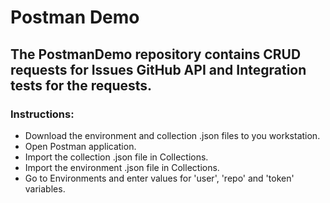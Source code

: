 # Postman Demo

## The PostmanDemo repository contains CRUD requests for Issues GitHub API and Integration tests for the requests.

### Instructions:

- Download the environment and collection .json files to you workstation.
- Open Postman application.
- Import the collection .json file in Collections.
- Import the environment .json file in Collections.
- Go to Environments and enter values for 'user', 'repo' and 'token' variables.
